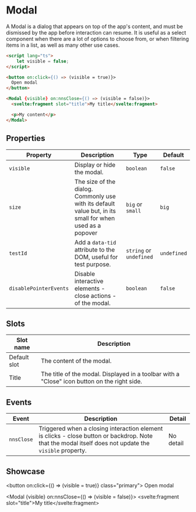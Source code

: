 <script lang="ts">
    import Modal from "$lib/components/Modal.svelte";
    import DocsLoremIpsum from "$docs/components/DocsLoremIpsum.svelte";

    let visible = false;
</script>

# Modal

A Modal is a dialog that appears on top of the app's content, and must be dismissed by the app before interaction can resume. It is useful as a select component when there are a lot of options to choose from, or when filtering items in a list, as well as many other use cases.

```html
<script lang="ts">
    let visible = false;
</script>

<button on:click={() => (visible = true)}>
  Open modal
</button>

<Modal {visible} on:nnsClose={() => (visible = false)}>
  <svelte:fragment slot="title">My title</svelte:fragment>

  <p>My content</p>
</Modal>
```

## Properties

| Property               | Description                                                                                              | Type                    | Default     |
| ---------------------- | -------------------------------------------------------------------------------------------------------- | ----------------------- | ----------- |
| `visible`              | Display or hide the modal.                                                                               | `boolean`               | `false`     |
| `size`                 | The size of the dialog. Commonly use with its default value but, in its small for when used as a popover | `big` or `small`        | `big`       |
| `testId`               | Add a `data-tid` attribute to the DOM, useful for test purpose.                                          | `string` or `undefined` | `undefined` |
| `disablePointerEvents` | Disable interactive elements - close actions - of the modal.                                             | `boolean`               | `false`     |

## Slots

| Slot name    | Description                                                                                  |
| ------------ | -------------------------------------------------------------------------------------------- |
| Default slot | The content of the modal.                                                                    |
| Title        | The title of the modal. Displayed in a toolbar with a "Close" icon button on the right side. |

## Events

| Event      | Description                                                                                                                                           | Detail    |
| ---------- | ----------------------------------------------------------------------------------------------------------------------------------------------------- | --------- |
| `nnsClose` | Triggered when a closing interaction element is clicks - close button or backdrop. Note that the modal itself does not update the `visible` property. | No detail |

## Showcase

<button on:click={() => (visible = true)} class="primary">
Open modal
</button>

<Modal {visible} on:nnsClose={() => (visible = false)}>
<svelte:fragment slot="title">My title</svelte:fragment>

  <DocsLoremIpsum length={10} />
</Modal>
